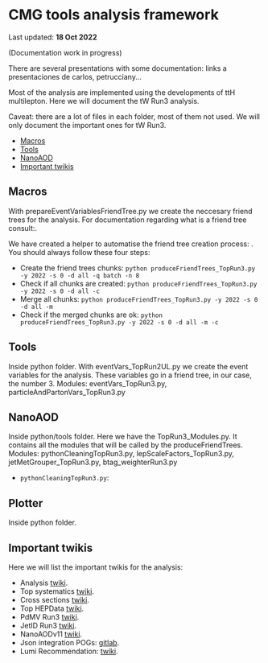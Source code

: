 # CMG tools analysis framework

Last updated: **18 Oct 2022**

(Documentation work in progress)

There are several presentations with some documentation: links a presentaciones de carlos, petrucciany...

Most of the analysis are implemented using the developments of ttH multilepton. Here we will document the tW Run3 analysis.

Caveat: there are a lot of files in each folder, most of them not used. We will only document the important ones for tW Run3.

  * [Macros](#macros)
  * [Tools](#tools)
  * [NanoAOD](#nanoAOD)
  * [Important twikis](#twikis)

<a name="macros"></a>
## Macros
With prepareEventVariablesFriendTree.py we create the neccesary friend trees for the analysis. For documentation regarding what is a friend tree consult:.

We have created a helper to automatise the friend tree creation process: . You should always follow these four steps:

  * Create the friend trees chunks: `python produceFriendTrees_TopRun3.py -y 2022 -s 0 -d all -q batch -n 8`
  * Check if all chunks are created: `python produceFriendTrees_TopRun3.py -y 2022 -s 0 -d all -c`
  * Merge all chunks: `python produceFriendTrees_TopRun3.py -y 2022 -s 0 -d all -m`
  * Check if the merged chunks are ok: `python produceFriendTrees_TopRun3.py -y 2022 -s 0 -d all -m -c`

<a name="tools"></a>
## Tools
Inside python folder.
With eventVars_TopRun2UL.py we create the event variables for the analysis. These variables go in a friend tree, in our case, the number 3.
Modules: eventVars_TopRun3.py, particleAndPartonVars_TopRun3.py

<a name="nanoAOD"></a>
## NanoAOD
Inside python/tools folder.
Here we have the TopRun3_Modules.py. It contains all the modules that will be called by the produceFriendTrees.
Modules: pythonCleaningTopRun3.py, lepScaleFactors_TopRun3.py, jetMetGrouper_TopRun3.py, btag_weighterRun3.py
  
  * `pythonCleaningTopRun3.py`:

<a name="plotter"></a>
## Plotter
Inside python folder.

<a name="twikis"></a>
## Important twikis
Here we will list the important twikis for the analysis:
 * Analysis [twiki](https://twiki.cern.ch/twiki/bin/view/CMS/TWRun3).
 * Top systematics [twiki](https://twiki.cern.ch/twiki/bin/view/CMS/TopSystematics).
 * Cross sections [twiki](https://twiki.cern.ch/twiki/bin/view/LHCPhysics/SingleTopNNLORef).
 * Top HEPData [twiki](https://twiki.cern.ch/twiki/bin/viewauth/CMS/TOPHepData).
 * PdMV Run3 [twiki](https://twiki.cern.ch/twiki/bin/viewauth/CMS/PdmVRun3Analysis).
 * JetID Run3 [twiki](https://twiki.cern.ch/twiki/bin/viewauth/CMS/JetID13p6TeV).
 * NanoAODv11 [twiki](https://cms-nanoaod-integration.web.cern.ch/autoDoc/NanoAODv11/2022postEE/doc_WZ_TuneCP5_13p6TeV_pythia8_Run3Summer22EENanoAODv11-126X_mcRun3_2022_realistic_postEE_v1-v1.html).
 * Json integration POGs: [gitlab](https://gitlab.cern.ch/cms-nanoAOD/jsonpog-integration/-/tree/master/POG).
 * Lumi Recommendation: [twiki](https://twiki.cern.ch/twiki/bin/view/CMS/LumiRecommendationsRun3).
